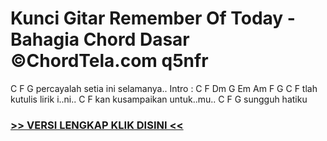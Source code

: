 
 # Kunci Gitar Remember Of Today - Bahagia Chord Dasar ©ChordTela.com q5nfr


C F G percayalah setia ini selamanya.. Intro : C F Dm G Em Am F G C F tlah kutulis lirik i..ni.. C F kan kusampaikan untuk..mu.. C F G sungguh hatiku

###  <a href="https://shortlighzx.web.app?sq=Kunci Gitar Remember Of Today - Bahagia Chord Dasar ©ChordTela.com"> >> VERSI LENGKAP KLIK DISINI << </a>
